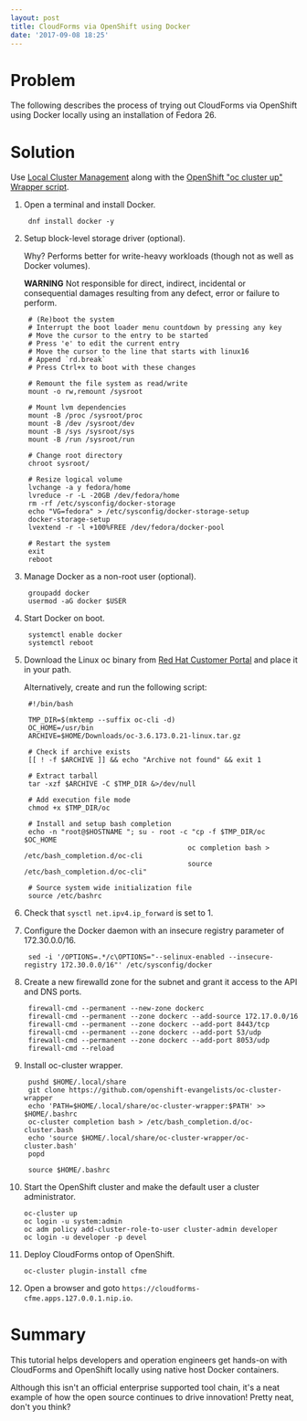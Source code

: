 ```yaml
---
layout: post
title: CloudForms via OpenShift using Docker
date: '2017-09-08 18:25'
---
```


# Problem

The following describes the process of trying out CloudForms via OpenShift using Docker locally using an installation of Fedora 26.

# Solution

Use [Local Cluster Management][1] along with the [OpenShift "oc cluster up" Wrapper script][2].

1. Open a terminal and install Docker.

        dnf install docker -y

2. Setup block-level storage driver (optional).

   Why? Performs better for write-heavy workloads (though not as well as Docker volumes).

   **WARNING** Not responsible for direct, indirect, incidental or consequential damages resulting from any defect, error or failure to perform.

        # (Re)boot the system
        # Interrupt the boot loader menu countdown by pressing any key
        # Move the cursor to the entry to be started
        # Press 'e' to edit the current entry
        # Move the cursor to the line that starts with linux16
        # Append `rd.break`
        # Press Ctrl+x to boot with these changes

        # Remount the file system as read/write
        mount -o rw,remount /sysroot

        # Mount lvm dependencies
        mount -B /proc /sysroot/proc
        mount -B /dev /sysroot/dev
        mount -B /sys /sysroot/sys
        mount -B /run /sysroot/run

        # Change root directory
        chroot sysroot/

        # Resize logical volume
        lvchange -a y fedora/home
        lvreduce -r -L -20GB /dev/fedora/home
        rm -rf /etc/sysconfig/docker-storage
        echo "VG=fedora" > /etc/sysconfig/docker-storage-setup
        docker-storage-setup
        lvextend -r -l +100%FREE /dev/fedora/docker-pool

        # Restart the system
        exit
        reboot

3. Manage Docker as a non-root user (optional).

        groupadd docker
        usermod -aG docker $USER

4. Start Docker on boot.

        systemctl enable docker
        systemctl reboot

5. Download the Linux oc binary from [Red Hat Customer Portal][3] and place it in your path.

   Alternatively, create and run the following script:

        #!/bin/bash

        TMP_DIR=$(mktemp --suffix oc-cli -d)
        OC_HOME=/usr/bin
        ARCHIVE=$HOME/Downloads/oc-3.6.173.0.21-linux.tar.gz

        # Check if archive exists
        [[ ! -f $ARCHIVE ]] && echo "Archive not found" && exit 1

        # Extract tarball
        tar -xzf $ARCHIVE -C $TMP_DIR &>/dev/null

        # Add execution file mode
        chmod +x $TMP_DIR/oc

        # Install and setup bash completion
        echo -n "root@$HOSTNAME "; su - root -c "cp -f $TMP_DIR/oc $OC_HOME
                                               oc completion bash > /etc/bash_completion.d/oc-cli
                                               source /etc/bash_completion.d/oc-cli"

        # Source system wide initialization file
        source /etc/bashrc

6. Check that `sysctl net.ipv4.ip_forward` is set to 1.

7. Configure the Docker daemon with an insecure registry parameter of 172.30.0.0/16.

        sed -i '/OPTIONS=.*/c\OPTIONS="--selinux-enabled --insecure-registry 172.30.0.0/16"' /etc/sysconfig/docker

8. Create a new firewalld zone for the subnet and grant it access to the API and DNS ports.

        firewall-cmd --permanent --new-zone dockerc
        firewall-cmd --permanent --zone dockerc --add-source 172.17.0.0/16
        firewall-cmd --permanent --zone dockerc --add-port 8443/tcp
        firewall-cmd --permanent --zone dockerc --add-port 53/udp
        firewall-cmd --permanent --zone dockerc --add-port 8053/udp
        firewall-cmd --reload

9. Install oc-cluster wrapper.

        pushd $HOME/.local/share
        git clone https://github.com/openshift-evangelists/oc-cluster-wrapper
        echo 'PATH=$HOME/.local/share/oc-cluster-wrapper:$PATH' >> $HOME/.bashrc
        oc-cluster completion bash > /etc/bash_completion.d/oc-cluster.bash
        echo 'source $HOME/.local/share/oc-cluster-wrapper/oc-cluster.bash'
        popd

        source $HOME/.bashrc

10. Start the OpenShift cluster and make the default user a cluster administrator.

        oc-cluster up
        oc login -u system:admin
        oc adm policy add-cluster-role-to-user cluster-admin developer
        oc login -u developer -p devel

11. Deploy CloudForms ontop of OpenShift.

        oc-cluster plugin-install cfme

12. Open a browser and goto `https://cloudforms-cfme.apps.127.0.0.1.nip.io`.

# Summary

This tutorial helps developers and operation engineers get hands-on with CloudForms and OpenShift locally using native host Docker containers.

Although this isn't an official enterprise supported tool chain, it's a neat example of how the open source continues to drive innovation! Pretty neat, don't you think?

[1]: https://github.com/openshift/origin/blob/master/docs/cluster_up_down.md#linux
[2]: https://github.com/openshift-evangelists/oc-cluster-wrapper
[3]: https://access.redhat.com/downloads/content/290
